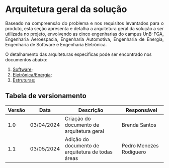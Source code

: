 # **Arquitetura geral da solução**
<p align="justify">
Baseado na compreensão do problema e nos requisitos levantados para o produto, esta seção apresenta e detalha a arquitetura geral da solução a ser utilizada no projeto, envolvendo as cinco engenharias do campus UnB-FGA, Engenharia Aeroespacia, Engenharia Automotiva, Engenharia de Energia, Engenharia de Software e Engenharia Eletrônica.
  
O detalhamento das arquiteturas específicas pode ser encontrado nos documentos abaixo:
  1. [Software](https://lappis-unb.gitlab.io/fga-pi2/semestre-2024-1/grupo-08/scanpoint/software/arquitetura/);
  2. [Eletrônica/Energia](https://lappis-unb.gitlab.io/fga-pi2/semestre-2024-1/grupo-08/scanpoint/eletronica-energia/arquitetura_energia/);
  3. [Estruturas](https://lappis-unb.gitlab.io/fga-pi2/semestre-2024-1/grupo-08/scanpoint/estruturas/arquitetura_subs_estruturas/);
</p>

## Tabela de versionamento

| Versão| Data | Descrição | Responsável|
|-------|------|-----------|------------|
| 1.0 | 03/04/2024 | Criação do documento de arquitetura geral | Brenda Santos |
1.1 | 03/05/2024 | Adição do documento de arquitetura de todas áreas | Pedro Menezes Rodiguero
